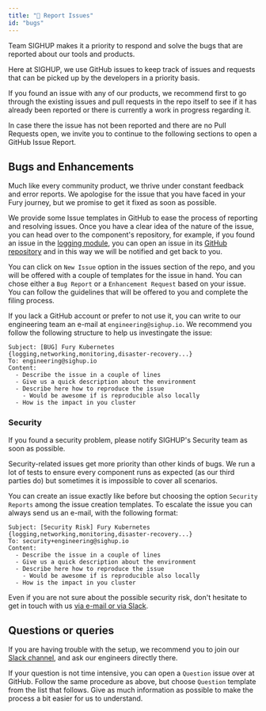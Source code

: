 ```yaml
---
title: "🐞 Report Issues"
id: "bugs"
---
```


Team SIGHUP makes it a priority to respond and solve the bugs that are reported
about our tools and products.

Here at SIGHUP, we use GitHub issues to keep track of issues and requests that
can be picked up by the developers in a priority basis.

If you found an issue with any of our products, we recommend first to go through
the existing issues and pull requests in the repo itself to see if it has already
been reported or there is currently a work in progress regarding it.

In case there the issue has not been reported and there are no Pull Requests open,
we invite you to continue to the following sections to open a GitHub Issue Report.

## Bugs and Enhancements

Much like every community product, we thrive under constant feedback and error
reports. We apologise for the issue that you have faced in your Fury journey,
but we promise to get it fixed as soon as possible.

We provide some Issue templates in GitHub to ease the process of reporting and
resolving issues. Once you have a clear idea of the nature of the issue, you can
head over to the component's repository, for example, if you found an issue in
the [logging module](../../modules/logging), you can open an issue in its
[GitHub repository](https://github.com/sighupio/fury-kubernetes-logging/issues)
and in this way we will be notified and get back to you.

You can click on `New Issue` option in the issues section of the repo, and you
will be offered with a couple of templates for the issue in hand. You can chose
either a `Bug Report` or a `Enhancement Request` based on your issue. You can
follow the guidelines that will be offered to you and complete the filing process.

If you lack a GitHub account or prefer to not use it, you can write to our
engineering team an e-mail at `engineering@sighup.io`. We recommend you follow
the following structure to help us investingate the issue:

```text
Subject: [BUG] Fury Kubernetes {logging,networking,monitoring,disaster-recovery...}
To: engineering@sighup.io
Content:
  - Describe the issue in a couple of lines
  - Give us a quick description about the environment
  - Describe here how to reproduce the issue
    - Would be awesome if is reproducible also locally
  - How is the impact in you cluster
```

### Security

If you found a security problem, please notify SIGHUP's Security team as soon as possible.

Security-related issues get more priority than other kinds of bugs. We run a lot of tests to ensure every component
runs as expected (as our third parties do) but sometimes it is impossible to cover all scenarios.

You can create an issue exactly like before but choosing the option `Security
Reports` among the issue creation templates. To escalate the issue you can
always send us an e-mail, with the following format:

```text
Subject: [Security Risk] Fury Kubernetes {logging,networking,monitoring,disaster-recovery...}
To: security+engineering@sighup.io
Content:
  - Describe the issue in a couple of lines
  - Give us a quick description about the environment
  - Describe here how to reproduce the issue
    - Would be awesome if is reproducible also locally
  - How is the impact in you cluster
```

Even if you are not sure about the possible security risk, don't hesitate to get in touch with us [via e-mail or via Slack](index.md#get-in-touch-with-us).

## Questions or queries

If you are having trouble with the setup, we recommend you to join our [Slack
channel](index.md#get-in-touch-with-us), and ask our engineers directly there.

If your question is not time intensive, you can open a `Question` issue over at
GitHub. Follow the same procedure as above, but choose `Question` template
from the list that follows. Give as much information as possible to make the
process a bit easier for us to understand.
